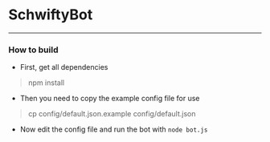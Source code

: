 # SchwiftyBot

* * * 

### How to build

- First, get all dependencies
&nbsp;&nbsp;&nbsp;&nbsp;&nbsp;&nbsp;
> npm install
- Then you need to copy the example config file for use
&nbsp;&nbsp;&nbsp;&nbsp;&nbsp;&nbsp;
> cp config/default.json.example config/default.json
- Now edit the config file and run the bot with `node bot.js`
